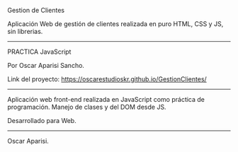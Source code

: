 Gestion de Clientes

Aplicación Web de gestión de clientes realizada en puro HTML, CSS y JS, sin librerias.

-----

PRACTICA JavaScript

Por Oscar Aparisi Sancho.

Link del proyecto: https://oscarestudioskr.github.io/GestionClientes/

-----

Aplicación web front-end realizada en JavaScript como práctica de programación. Manejo de clases y del DOM desde JS.

Desarrollado para Web.

-----

Oscar Aparisi.
